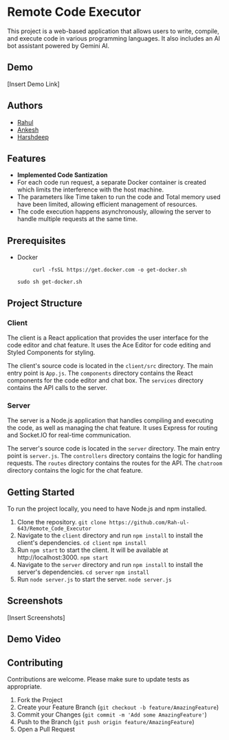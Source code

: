# Remote Code Executor

This project is a web-based application that allows users to write, compile, and execute code in various programming languages. It also includes an AI bot assistant powered by Gemini AI.

## Demo
[Insert Demo Link]

## Authors
- [Rahul](https://github.com/Rah-ul-643)
- [Ankesh](https://github.com/Ankesh2004)
- [Harshdeep](https://github.com/Harshjerry) 

## Features

- **Implemented Code Santization**
- For each code run request, a separate Docker container is created which limits the interference with the host machine.
- The parameters like Time taken to run the code and Total memory used have been limited, allowing efficient management of resources.
- The code execution happens asynchronously, allowing the server to handle multiple requests at the same time.

## Prerequisites
- Docker
  ```
       curl -fsSL https://get.docker.com -o get-docker.sh
  ```
  ```
  sudo sh get-docker.sh
  ```

## Project Structure

### Client

The client is a React application that provides the user interface for the code editor and chat feature. It uses the Ace Editor for code editing and Styled Components for styling.

The client's source code is located in the `client/src` directory. The main entry point is `App.js`. The `components` directory contains the React components for the code editor and chat box. The `services` directory contains the API calls to the server.

### Server

The server is a Node.js application that handles compiling and executing the code, as well as managing the chat feature. It uses Express for routing and Socket.IO for real-time communication.

The server's source code is located in the `server` directory. The main entry point is `server.js`. The `controllers` directory contains the logic for handling requests. The `routes` directory contains the routes for the API. The `chatroom` directory contains the logic for the chat feature.

## Getting Started

To run the project locally, you need to have Node.js and npm installed.

1. Clone the repository.
   ``` git clone https://github.com/Rah-ul-643/Remote_Code_Executor ```
2. Navigate to the `client` directory and run `npm install` to install the client's dependencies.
   ``` cd client ```
   ``` npm install ```
3. Run `npm start` to start the client. It will be available at http://localhost:3000.
   ``` npm start ```
4. Navigate to the `server` directory and run `npm install` to install the server's dependencies.
   ``` cd server ```
   ``` npm install ```
5. Run `node server.js` to start the server.
    ``` node server.js ```

## Screenshots
[Insert Screenshots]

## Demo Video
## Contributing

Contributions are welcome. Please make sure to update tests as appropriate.

1. Fork the Project
2. Create your Feature Branch (`git checkout -b feature/AmazingFeature`)
3. Commit your Changes (`git commit -m 'Add some AmazingFeature'`)
4. Push to the Branch (`git push origin feature/AmazingFeature`)
5. Open a Pull Request


